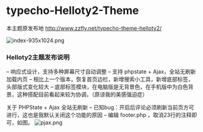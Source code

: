 # typecho-Helloty2-Theme

本主题原发布地 http://www.zzfly.net/typecho-theme-helloty2/

<img src="https://ooo.0o0.ooo/2017/08/08/59889376c5b65.png" alt="index-935x1024.png" title="index-935x1024.png" />

### Helloty2主题发布说明

– 响应式设计，支持多种屏幕尺寸自动调整
– 支持 phpstate + Ajax，全站无刷新加载内页
– 相比上一个版本，恢复首页边栏，新增搜索小工具，新增底部标签，头部版式变化较大
– 底部标签模块，在电脑版是无背景色，在手机版中为白色背景，这种搭配目前看起来较为协调，（原谅我的美感强迫症）

关于 PHPState + Ajax 全站无刷新
– 已知bug：开启后评论必须刷新当前页方可进行，这也是我默认关闭这个功能的原因
– 编辑 footer.php ，取消23行的注释即可，如图。
<img src="https://ooo.0o0.ooo/2017/08/07/59888d51b889f.png" alt="pjax.png" title="pjax.png" />
